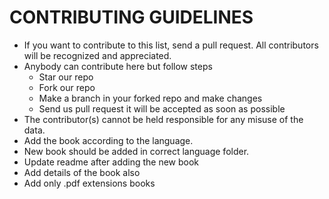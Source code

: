 # CONTRIBUTING GUIDELINES

* If you want to contribute to this list, send a pull request. All contributors will be recognized and appreciated.
* Anybody can contribute here but follow steps
  * Star our repo
  * Fork our repo
  * Make a branch in your forked repo and make changes
  * Send us pull request it will be accepted as soon as possible
* The contributor(s) cannot be held responsible for any misuse of the data.
* Add the book according to the language.
* New book should be added in correct language folder.
* Update readme after adding the new book
* Add details of the book also
* Add only .pdf extensions books